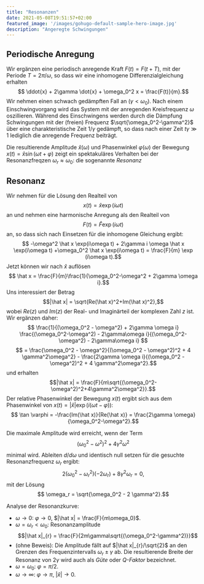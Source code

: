 ```yaml
---
title: "Resonanzen"
date: 2021-05-08T19:51:57+02:00
featured_image: '/images/gohugo-default-sample-hero-image.jpg'
description: "Angeregte Schwingungen"
---
```

## Periodische Anregung
Wir ergänzen eine periodisch anregende Kraft $F(t)=F(t+T)$,
mit der Periode $T=2\pi/\omega$, so dass 
wir eine inhomogene Differenzialgleichung erhalten
$$ \ddot{x} + 2\gamma \dot{x} + \omega_0^2 x = \frac{F(t)}{m}.$$
Wir nehmen einen schwach gedämpften Fall an ($\gamma<\omega_0$).
Nach einem Einschwingvorgang wird  das System mit der 
anregenden Kreisfrequenz $\omega$ oszillieren.  Während des Einschwingens
werden durch die Dämpfung Schwingungen mit der (freien) Frequenz 
$\sqrt{\omega_0^2-\gamma^2}$ 
über eine charakteristische Zeit $1/\gamma$ gedämpft, so dass 
nach einer Zeit $t \gamma \gg 1$ lediglich die anregende Frequenz
beiträgt. 

Die resultierende Amplitude $\hat x(\omega)$ und Phasenwinkel 
$\varphi(\omega)$ der Bewegung 
$x(t) = \hat x \sin(\omega t + \varphi)$ zeigt ein spektakuläres Verhalten bei 
der Resonanzfreqzen $\omega_r\approx \omega_0$: die sogenannte _Resonanz_

## Resonanz
Wir nehmen für die Lösung den Realteil von 
$$ x(t) = \hat x \exp(i \omega t)$$
an und nehmen eine harmonische Anregung als den Realteil von
$$ F(t) = \hat F \exp(i \omega t)$$
an,
so dass sich nach Einsetzen für die inhomogene Gleichung ergibt:
$$ -\omega^2 \hat x \exp(i\omega t) + 2\gamma i \omega \hat x \exp(i\omega t)
+\omega_0^2 \hat x \exp(i\omega t) = \frac{F}{m} \exp (i\omega t).$$
Jetzt können wir nach $\hat x$ auflösen
$$ \hat x = \frac{F}{m}\frac{1}{\omega_0^2-\omega^2 + 2\gamma \omega i}.$$
Uns interessiert der Betrag 
$$|\hat x| = \sqrt{Re(\hat x)^2+Im(\hat x)^2},$$ 
wobei $Re(z)$ und $Im(z)$ der Real- und Imaginärteil der komplexen Zahl $z$ 
ist.
Wir ergänzen daher:
$$ \frac{1}{(\omega_0^2 - \omega^2) + 2\gamma \omega  i}
   \frac{(\omega_0^2-\omega^2) - 2\gamma\omega i}{(\omega_0^2-\omega^2) - 2\gamma\omega i} $$
$$   = \frac{\omega_0^2 - \omega^2}{(\omega_0^2 - \omega^2)^2 + 4 \gamma^2\omega^2} - \frac{2\gamma \omega i}{(\omega_0^2 - \omega^2)^2 + 4 \gamma^2\omega^2}.$$
und erhalten 
$$|\hat x| = \frac{F}{m\sqrt{(\omega_0^2-\omega^2)^2+4\gamma^2\omega^2}}.$$
Der relative Phasenwinkel der Bewegung $x(t)$ ergibt sich aus dem Phasenwinkel
von $x(t) = |\hat x| \exp(i(\omega t-\varphi)):$  
$$ \tan \varphi = -\frac{Im(\hat x)}{Re(\hat x)} = 
\frac{2\gamma \omega}{\omega_0^2-\omega^2}.$$

Die maximale Amplitude wird erreicht, wenn der Term 
$$(\omega_0^2-\omega^2)^2 + 4\gamma^2\omega^2$$ minimal wird. 
Ableiten $d/d\omega$ und identisch null
setzen für die gesuchte Resonanzfrequenz $\omega_r$ ergibt: 
$$ 2(\omega_0^2-\omega_r^2)(-2\omega_r) + 8 \gamma^2\omega_r=0,$$
mit der Lösung
$$ \omega_r = \sqrt{\omega_0^2 - 2 \gamma^2}.$$

Analyse der Resonanzkurve:
   * $\omega \rightarrow 0$: $\varphi\rightarrow 0$, $|\hat x| = \frac{F}{m\omega_0}$. 
   * $\omega = \omega_r<\omega_0$: Resonanzamplitude 
    $$|\hat x|_{r} = \frac{F}{2m\gamma\sqrt{(\omega_0^2-\gamma^2)}}$$
   * (ohne Beweis): Die Amplitude fällt auf $|\hat x|_{r}/\sqrt{2}$ an
den Grenzen des  Frequenzintervalls $\omega_r \pm \gamma$ ab. 
 Die resultierende Breite der Resonanz von $2\gamma$ wird
auch als *Güte* oder *Q-Faktor*  bezeichnet.
   * $\omega = \omega_0$: $\varphi =  \pi/2$. 
   * $\omega \rightarrow \infty$: $\varphi \rightarrow \pi$, $|\hat x| \rightarrow 0$. 
